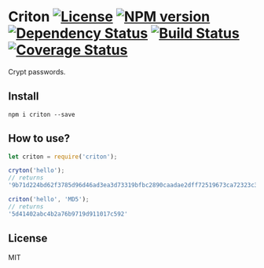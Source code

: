 # Criton [![License][LicenseIMGURL]][LicenseURL] [![NPM version][NPMIMGURL]][NPMURL] [![Dependency Status][DependencyStatusIMGURL]][DependencyStatusURL] [![Build Status][BuildStatusIMGURL]][BuildStatusURL] [![Coverage Status][CoverageIMGURL]][CoverageURL]

Crypt passwords.

## Install

```
npm i criton --save
```

## How to use?

```js
let criton = require('criton');

cryton('hello');
// returns
'9b71d224bd62f3785d96d46ad3ea3d73319bfbc2890caadae2dff72519673ca72323c3d99ba5c11d7c7acc6e14b8c5da0c4663475c2e5c3adef46f73bcdec043';

criton('hello', 'MD5');
// returns
'5d41402abc4b2a76b9719d911017c592'
```

## License

MIT

[NPMIMGURL]:                https://img.shields.io/npm/v/criton.svg?style=flat
[BuildStatusIMGURL]:        https://img.shields.io/travis/coderaiser/node-criton/master.svg?style=flat
[DependencyStatusIMGURL]:   https://img.shields.io/gemnasium/coderaiser/node-criton.svg?style=flat
[LicenseIMGURL]:            https://img.shields.io/badge/license-MIT-317BF9.svg?style=flat
[NPMURL]:                   https://npmjs.org/package/criton "npm"
[BuildStatusURL]:           https://travis-ci.org/coderaiser/node-criton  "Build Status"
[DependencyStatusURL]:      https://gemnasium.com/coderaiser/node-criton "Dependency Status"
[LicenseURL]:               https://tldrlegal.com/license/mit-license "MIT License"
[CoverageURL]:              https://coveralls.io/github/coderaiser/node-criton?branch=master
[CoverageIMGURL]:           https://coveralls.io/repos/coderaiser/node-criton/badge.svg?branch=master&service=github
